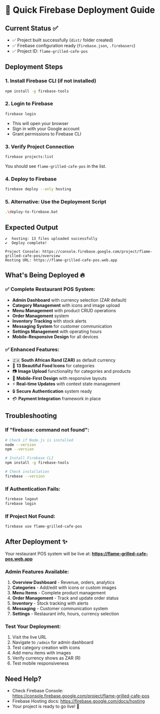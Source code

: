 # 🚀 Quick Firebase Deployment Guide

## Current Status ✅
- ✅ Project built successfully (`dist/` folder created)
- ✅ Firebase configuration ready (`firebase.json`, `.firebaserc`)
- ✅ Project ID: `flame-grilled-cafe-pos`

## Deployment Steps

### 1. Install Firebase CLI (if not installed)
```bash
npm install -g firebase-tools
```

### 2. Login to Firebase
```bash
firebase login
```
- This will open your browser
- Sign in with your Google account
- Grant permissions to Firebase CLI

### 3. Verify Project Connection
```bash
firebase projects:list
```
You should see `flame-grilled-cafe-pos` in the list.

### 4. Deploy to Firebase
```bash
firebase deploy --only hosting
```

### 5. Alternative: Use the Deployment Script
```bash
.\deploy-to-firebase.bat
```

## Expected Output
```
✔  hosting: 13 files uploaded successfully
✔  Deploy complete!

Project Console: https://console.firebase.google.com/project/flame-grilled-cafe-pos/overview
Hosting URL: https://flame-grilled-cafe-pos.web.app
```

## What's Being Deployed 🔥

### ✅ Complete Restaurant POS System:
- **Admin Dashboard** with currency selection (ZAR default)
- **Category Management** with icons and image upload
- **Menu Management** with product CRUD operations
- **Order Management** system
- **Inventory Tracking** with stock alerts
- **Messaging System** for customer communication
- **Settings Management** with operating hours
- **Mobile-Responsive Design** for all devices

### ✅ Enhanced Features:
- 🇿🇦 **South African Rand (ZAR)** as default currency
- 🎨 **13 Beautiful Food Icons** for categories
- 📷 **Image Upload** functionality for categories and products
- 📱 **Mobile-First Design** with responsive layouts
- ⚡ **Real-time Updates** with context state management
- 🔒 **Secure Authentication** system ready
- 💳 **Payment Integration** framework in place

## Troubleshooting

### If "firebase: command not found":
```bash
# Check if Node.js is installed
node --version
npm --version

# Install Firebase CLI
npm install -g firebase-tools

# Check installation
firebase --version
```

### If Authentication Fails:
```bash
firebase logout
firebase login
```

### If Project Not Found:
```bash
firebase use flame-grilled-cafe-pos
```

## After Deployment ✨

Your restaurant POS system will be live at:
**https://flame-grilled-cafe-pos.web.app**

### Admin Features Available:
1. **Overview Dashboard** - Revenue, orders, analytics
2. **Categories** - Add/edit with icons or custom images
3. **Menu Items** - Complete product management
4. **Order Management** - Track and update order status
5. **Inventory** - Stock tracking with alerts
6. **Messaging** - Customer communication system
7. **Settings** - Restaurant info, hours, currency selection

### Test Your Deployment:
1. Visit the live URL
2. Navigate to `/admin` for admin dashboard
3. Test category creation with icons
4. Add menu items with images
5. Verify currency shows as ZAR (R)
6. Test mobile responsiveness

## Need Help?
- Check Firebase Console: https://console.firebase.google.com/project/flame-grilled-cafe-pos
- Firebase Hosting docs: https://firebase.google.com/docs/hosting
- Your project is ready to go live! 🎉
